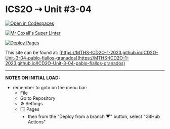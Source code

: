 # ICS2O ⇢ Unit #3-04

[![Open in Codespaces](https://classroom.github.com/assets/launch-codespace-7f7980b617ed060a017424585567c406b6ee15c891e84e1186181d67ecf80aa0.svg)](https://classroom.github.com/open-in-codespaces?assignment_repo_id=14685817)

[![Mr Coxall's Super Linter](https://github.com/MTHS-ICD2O-1-2023/ICD2O-Unit-3-04-pablo-fiallos-granados/workflows/Mr%20Coxall's%20Super%20Linter/badge.svg)](https://github.com/MTHS-ICD2O-1-2023/ICD2O-Unit-3-04-pablo-fiallos-granados/actions)

[![Deploy Pages](https://github.com/MTHS-ICD2O-1-2023/ICD2O-Unit-3-04-pablo-fiallos-granados/workflows/Deploy%20Pages/badge.svg)](https://github.com/MTHS-ICD2O-1-2023/ICD2O-Unit-3-04-pablo-fiallos-granados/actions)

This site can be found at: [https://MTHS-ICD2O-1-2023.github.io/ICD2O-Unit-3-04-pablo-fiallos-granados](https://MTHS-ICD2O-1-2023.github.io/ICD2O-Unit-3-04-pablo-fiallos-granados)

---

**NOTES ON INITIAL LOAD:**
- remember to goto on the menu bar:
  - File
  - Go to Repository
  - ⚙ Settings
  - 🗔 Pages
    - then from the "Deploy from a branch ▼" button, select "GitHub Actions"
